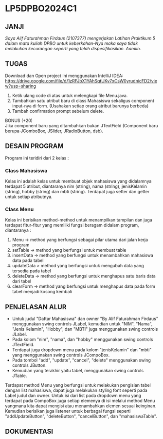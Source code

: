 # LP5DPBO2024C1

## JANJI
*Saya Alif Faturahman Firdaus (2107377) mengerjakan Latihan Praktikum 5 dalam mata
kuliah DPBO untuk keberkahan-Nya maka saya tidak melakukan kecurangan seperti yang
telah dispesifikasikan. Aamiin.*

## TUGAS
Download dan Open project ini menggunakan IntelliJ IDEA:  
https://drive.google.com/file/d/1zRFJbX1YAhSqtUKv7xCsW0yrudnicFD2/view?usp=sharing
1. Ketik ulang code di atas untuk melengkapi file Menu.java.
2. Tambahkan satu atribut baru di class Mahasiswa sekaligus component input-nya di form. (Usahakan setiap orang atribut barunya berbeda)
3. Tambah confirmation prompt sebelum delete.

BONUS (+20)  
Jika component baru yang ditambahkan bukan JTextField (Component baru berupa JComboBox, JSlider, JRadioButton, dsb).

## DESAIN PROGRAM
Program ini teridiri dari 2 kelas :

### Class Mahasiswa  
Kelas ini adalah kelas untuk membuat objek mahasiswa yang didalamnya terdapat 5 atribut, diantaranya nim (string), nama (string), jenisKelamin (string), hobby (string) dan mbti (string). Terdapat juga setter dan getter untuk setiap atributnya.

### Class Menu  
Kelas ini berisikan method-method untuk menampilkan tampilan dan juga terdapat fitur-fitur yang memiliki fungsi beragam didalam program, diantaranya :
1. Menu -> method yang berfungsi sebagai pilar utama dari jalan kerja program
2. setTable -> method yang berfungsi untuk membuat table
3. insertData -> method yang berfungsi untuk menambahkan mahasiswa data pada tabel
4. updateData > method yang berfungsi untuk mengubah data yang tersedia pada tabel
5. deleteData -> method yang berfungsi untuk menghapus satu baris data dari tabel
6. clearForm -> method yang berfungsi untuk menghapus data pada form tabel menjadi kosong kembali

## PENJELASAN ALUR
* Untuk judul "Daftar Mahasiswa" dan owner "By Alif Faturahman Firdaus" menggunakan swing controls JLabel, kemudian untuk "NIM", "Nama", "Jenis Kelamin", "Hobby", dan "MBTI" juga menggunakan swing controls JLabel. 
* Pada kolom "nim", "nama", dan "hobby" menggunakan swing controls JTextField. 
* Terdapat juga dropdown menu pada kolom "jenisKelamin" dan "mbti" yang menggunakan swing controls JCompoBox. 
* Pada tombol "add", "update", "cancel", "delete" menggunakan swing controls JButton. 
* Kemudian yang terakhir yaitu tabel, menggunakan swing controls JTable.

Terdapat method Menu yang berfungsi untuk melakukan pengisian tabel dengan list mahasiswa, dapat juga melakukan styling font seperti pada Label judul dan owner. Untuk isi dari list pada dropdown menu yang terdapat pada CompoBox juga setiap elemenya di isi melalui method Menu yangmana kita dapat mengisi atau menambahkan elemen sesuai keinginan. Kemudian berisikan juga listener untuk berbagai fungsi seperti "addUpdateButton", "deleteButton", "cancelButton", dan "mahasiswaTable".

## DOKUMENTASI
